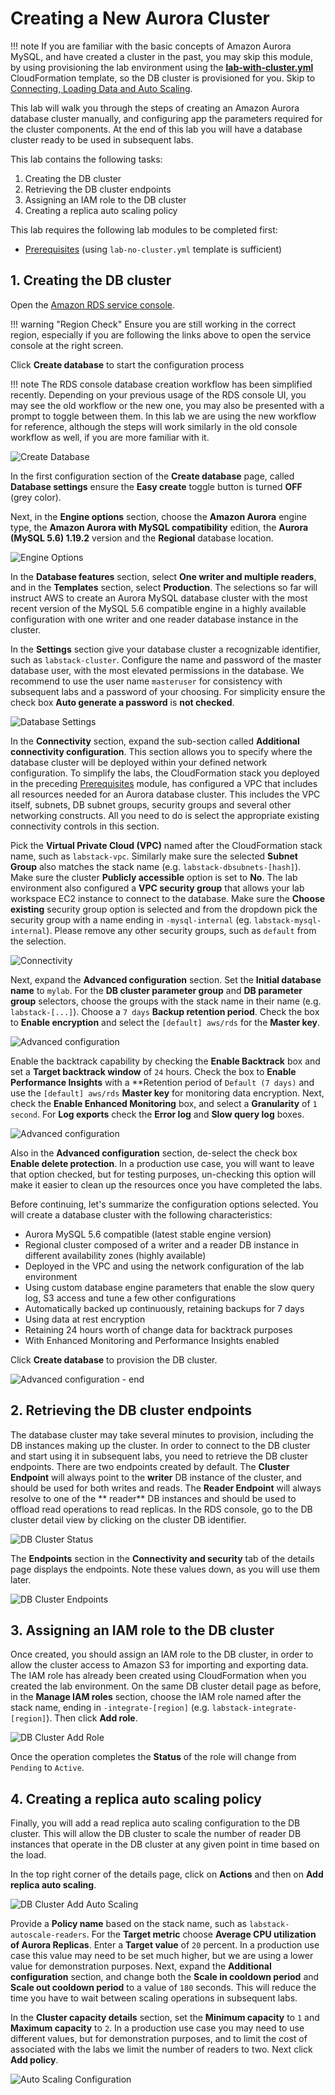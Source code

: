 # Creating a New Aurora Cluster

!!! note
    If you are familiar with the basic concepts of Amazon Aurora MySQL, and have created a cluster in the past, you may skip this module, by using provisioning the lab environment using the [**lab-with-cluster.yml**](https://[[website]]/templates/lab-with-cluster.yml) CloudFormation template, so the DB cluster is provisioned for you. Skip to [Connecting, Loading Data and Auto Scaling](/modules/connect/).

This lab will walk you through the steps of creating an Amazon Aurora database cluster manually, and configuring app the parameters required for the cluster components. At the end of this lab you will have a database cluster ready to be used in subsequent labs.

This lab contains the following tasks:

1. Creating the DB cluster
2. Retrieving the DB cluster endpoints
3. Assigning an IAM role to the DB cluster
4. Creating a replica auto scaling policy

This lab requires the following lab modules to be completed first:

* [Prerequisites](/modules/prerequisites/) (using `lab-no-cluster.yml` template is sufficient)

## 1. Creating the DB cluster

Open the <a href="https://us-west-2.console.aws.amazon.com/rds/home?region=us-west-2" target="_blank">Amazon RDS service console</a>.

!!! warning "Region Check"
    Ensure you are still working in the correct region, especially if you are following the links above to open the service console at the right screen.

Click **Create database** to start the configuration process

!!! note
    The RDS console database creation workflow has been simplified recently. Depending on your previous usage of the RDS console UI, you may see the old workflow or the new one, you may also be presented with a prompt to toggle between them. In this lab we are using the new workflow for reference, although the steps will work similarly in the old console workflow as well, if you are more familiar with it.

<span class="image">![Create Database](1-create-database.png?raw=true)</span>

In the first configuration section of the **Create database** page, called **Database settings** ensure the **Easy create** toggle button is turned **OFF** (grey color).

Next, in the **Engine options** section, choose the **Amazon Aurora** engine type, the **Amazon Aurora with MySQL compatibility** edition, the **Aurora (MySQL 5.6) 1.19.2** version and the **Regional** database location.

<span class="image">![Engine Options](1-engine-options.png?raw=true)</span>

In the **Database features** section, select **One writer and multiple readers**, and in the **Templates** section, select **Production**. The selections so far will instruct AWS to create an Aurora MySQL database cluster with the most recent version of the MySQL 5.6 compatible engine in a highly available configuration with one writer and one reader database instance in the cluster.

In the **Settings** section give your database cluster a recognizable identifier, such as `labstack-cluster`. Configure the name and password of the master database user, with the most elevated permissions in the database. We recommend to use the user name `masteruser` for consistency with subsequent labs and a password of your choosing. For simplicity ensure the check box **Auto generate a password** is **not checked**.

<span class="image">![Database Settings](1-db-settings.png?raw=true)</span>

In the **Connectivity** section, expand the sub-section called **Additional connectivity configuration**. This section allows you to specify where the database cluster will be deployed within your defined network configuration. To simplify the labs, the CloudFormation stack you deployed in the preceding [Prerequisites](/modules/prerequisites/) module, has configured a VPC that includes all resources needed for an Aurora database cluster. This includes the VPC itself, subnets, DB subnet groups, security groups and several other networking constructs. All you need to do is select the appropriate existing connectivity controls in this section.

Pick the **Virtual Private Cloud (VPC)** named after the CloudFormation stack name, such as `labstack-vpc`. Similarly make sure the selected **Subnet Group** also matches the stack name (e.g. `labstack-dbsubnets-[hash]`). Make sure the cluster **Publicly accessible** option is set to **No**. The lab environment also configured a **VPC security group** that allows your lab workspace EC2 instance to connect to the database. Make sure the **Choose existing** security group option is selected and from the dropdown pick the security group with a name ending in `-mysql-internal` (eg. `labstack-mysql-internal`). Please remove any other security groups, such as `default` from the selection.

<span class="image">![Connectivity](1-connectivity.png?raw=true)</span>

Next, expand the **Advanced configuration** section. Set the **Initial database name** to `mylab`. For the **DB cluster parameter group** and **DB parameter group** selectors, choose the groups with the stack name in their name (e.g. `labstack-[...]`). Choose a `7 days` **Backup retention period**. Check the box to **Enable encryption** and select the `[default] aws/rds` for the **Master key**.

<span class="image">![Advanced configuration](1-advanced-1.png?raw=true)</span>

Enable the backtrack capability by checking the **Enable Backtrack** box and set a **Target backtrack window** of `24` hours. Check the box to **Enable Performance Insights** with a **Retention period of `Default (7 days)` and use the `[default] aws/rds` **Master key** for monitoring data encryption. Next, check the **Enable Enhanced Monitoring** box, and select a **Granularity** of `1 second`. For **Log exports** check the **Error log** and **Slow query log** boxes.

<span class="image">![Advanced configuration](1-advanced-2.png?raw=true)</span>

Also in the **Advanced configuration** section, de-select the check box **Enable delete protection**. In a production use case, you will want to leave that option checked, but for testing purposes, un-checking this option will make it easier to clean up the resources once you have completed the labs.

Before continuing, let's summarize the configuration options selected. You will create a database cluster with the following characteristics:

* Aurora MySQL 5.6 compatible (latest stable engine version)
* Regional cluster composed of a writer and a reader DB instance in different availability zones (highly available)
* Deployed in the VPC and using the network configuration of the lab environment
* Using custom database engine parameters that enable the slow query log, S3 access and tune a few other configurations
* Automatically backed up continuously, retaining backups for 7 days
* Using data at rest encryption
* Retaining 24 hours worth of change data for backtrack purposes
* With Enhanced Monitoring and Performance Insights enabled

Click **Create database** to provision the DB cluster.

<span class="image">![Advanced configuration - end](1-advanced-3.png?raw=true)</span>

## 2. Retrieving the DB cluster endpoints

The database cluster may take several minutes to provision, including the DB instances making up the cluster. In order to connect to the DB cluster and start using it in subsequent labs, you need to retrieve the DB cluster endpoints. There are two endpoints created by default. The **Cluster Endpoint** will always point to the **writer** DB instance of the cluster, and should be used for both writes and reads. The **Reader Endpoint** will always resolve to one of the **
reader** DB instances and should be used to offload read operations to read replicas. In the RDS console, go to the DB cluster detail view by clicking on the cluster DB identifier.

<span class="image">![DB Cluster Status](2-db-cluster-status.png?raw=true)</span>

The **Endpoints** section in the **Connectivity and security** tab of the details page displays the endpoints. Note these values down, as you will use them later.

<span class="image">![DB Cluster Endpoints](2-db-cluster-details.png?raw=true)</span>

## 3. Assigning an IAM role to the DB cluster

Once created, you should assign an IAM role to the DB cluster, in order to allow the cluster access to Amazon S3 for importing and exporting data. The IAM role has already been created using CloudFormation when you created the lab environment. On the same DB cluster detail page as before, in the **Manage IAM roles** section, choose the IAM role named after the stack name, ending in `-integrate-[region]` (e.g. `labstack-integrate-[region]`). Then click **Add role**.

<span class="image">![DB Cluster Add Role](3-add-role.png?raw=true)</span>

Once the operation completes the **Status** of the role will change from `Pending` to `Active`.

## 4. Creating a replica auto scaling policy

Finally, you will add a read replica auto scaling configuration to the DB cluster. This will allow the DB cluster to scale the number of reader DB instances that operate in the DB cluster at any given point in time based on the load.

In the top right corner of the details page, click on **Actions** and then on **Add replica auto scaling**.

<span class="image">![DB Cluster Add Auto Scaling](4-add-as-policy.png?raw=true)</span>

Provide a **Policy name** based on the stack name, such as `labstack-autoscale-readers`. For the **Target metric** choose **Average CPU utilization of Aurora Replicas**. Enter a **Target value** of `20` percent. In a production use case this value may need to be set much higher, but we are using a lower value for demonstration purposes. Next, expand the **Additional configuration** section, and change both the **Scale in cooldown period** and **Scale out cooldown period** to a value of `180` seconds. This will reduce the time you have to wait between scaling operations in subsequent labs.

In the **Cluster capacity details** section, set the **Minimum capacity** to `1` and **Maximum capacity** to `2`. In a production use case you may need to use different values, but for demonstration purposes, and to limit the cost of associated with the labs we limit the number of readers to two. Next click **Add policy**.

<span class="image">![Auto Scaling Configuration](4-as-policy-config.png?raw=true)</span>
